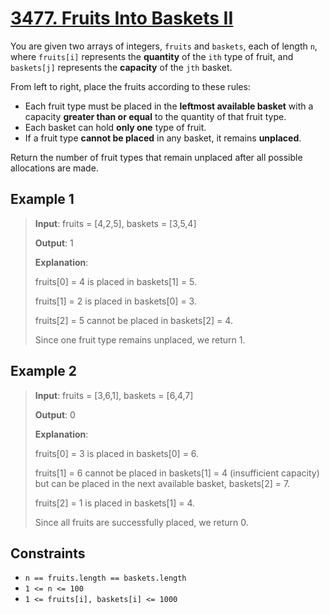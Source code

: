 # [3477. Fruits Into Baskets II](https://leetcode.com/problems/fruits-into-baskets-ii/)

You are given two arrays of integers, `fruits` and `baskets`, each of length `n`, where `fruits[i]` represents the **quantity** of the `ith` type of fruit, and `baskets[j]` represents the **capacity** of the `jth` basket.

From left to right, place the fruits according to these rules:

- Each fruit type must be placed in the **leftmost available basket** with a capacity **greater than or equal** to the quantity of that fruit type.
- Each basket can hold **only one** type of fruit.
- If a fruit type **cannot be placed** in any basket, it remains **unplaced**.

Return the number of fruit types that remain unplaced after all possible allocations are made.

## Example 1

> **Input**: fruits = [4,2,5], baskets = [3,5,4]
>
> **Output**: 1
>
> **Explanation**:
>
> fruits[0] = 4 is placed in baskets[1] = 5.
>
> fruits[1] = 2 is placed in baskets[0] = 3.
>
> fruits[2] = 5 cannot be placed in baskets[2] = 4.
>
> Since one fruit type remains unplaced, we return 1.

## Example 2

> **Input**: fruits = [3,6,1], baskets = [6,4,7]
>
> **Output**: 0
>
> **Explanation**:
>
> fruits[0] = 3 is placed in baskets[0] = 6.
>
> fruits[1] = 6 cannot be placed in baskets[1] = 4 (insufficient capacity) but can be placed in the next available basket, baskets[2] = 7.
>
> fruits[2] = 1 is placed in baskets[1] = 4.
>
> Since all fruits are successfully placed, we return 0.

## Constraints

- `n == fruits.length == baskets.length`
- `1 <= n <= 100`
- `1 <= fruits[i], baskets[i] <= 1000`